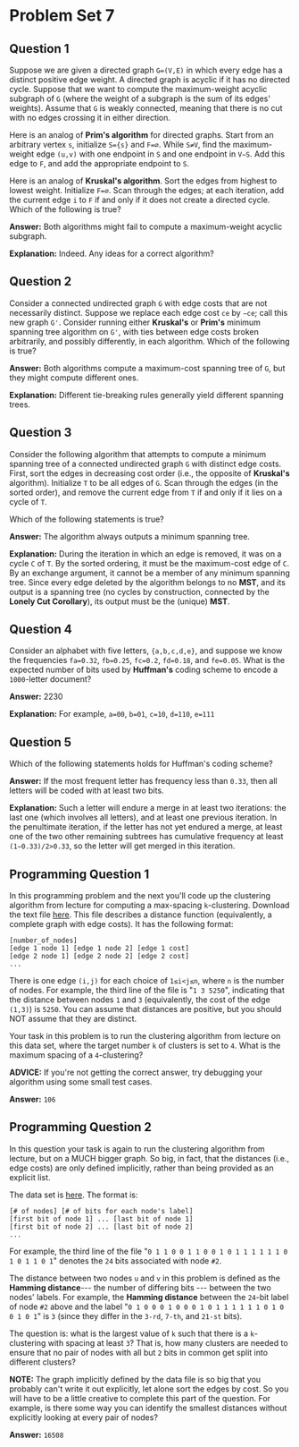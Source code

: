 # Problem Set 7

## Question 1

Suppose we are given a directed graph `G=(V,E)` in which every edge has a distinct positive edge weight. A directed graph is acyclic if it has no directed cycle. Suppose that we want to compute the maximum-weight acyclic subgraph of `G` (where the weight of a subgraph is the sum of its edges' weights). Assume that `G` is weakly connected, meaning that there is no cut with no edges crossing it in either direction.

Here is an analog of **Prim's algorithm** for directed graphs. Start from an arbitrary vertex `s`, initialize `S={s}` and `F=∅`. While `S≠V`, find the maximum-weight edge `(u,v)` with one endpoint in `S` and one endpoint in `V−S`. Add this edge to `F`, and add the appropriate endpoint to `S`.

Here is an analog of **Kruskal's algorithm**. Sort the edges from highest to lowest weight. Initialize `F=∅`. Scan through the edges; at each iteration, add the current edge `i` to `F` if and only if it does not create a directed cycle. Which of the following is true?

**Answer:** Both algorithms might fail to compute a maximum-weight acyclic subgraph.

**Explanation:** Indeed. Any ideas for a correct algorithm?

## Question 2

Consider a connected undirected graph `G` with edge costs that are not necessarily distinct. Suppose we replace each edge cost `ce` by `−ce`; call this new graph `G'`. Consider running either **Kruskal's** or **Prim's** minimum spanning tree algorithm on `G'`, with ties between edge costs broken arbitrarily, and possibly differently, in each algorithm. Which of the following is true?

**Answer:** Both algorithms compute a maximum-cost spanning tree of `G`, but they might compute different ones.

**Explanation:** 	Different tie-breaking rules generally yield different spanning trees.

## Question 3

Consider the following algorithm that attempts to compute a minimum spanning tree of a connected undirected graph `G` with distinct edge costs. First, sort the edges in decreasing cost order (i.e., the opposite of **Kruskal's** algorithm). Initialize `T` to be all edges of `G`. Scan through the edges (in the sorted order), and remove the current edge from `T` if and only if it lies on a cycle of `T`.

Which of the following statements is true?

**Answer:** The algorithm always outputs a minimum spanning tree.

**Explanation:** During the iteration in which an edge is removed, it was on a cycle `C` of `T`. By the sorted ordering, it must be the maximum-cost edge of `C`. By an exchange argument, it cannot be a member of any minimum spanning tree. Since every edge deleted by the algorithm belongs to no **MST**, and its output is a spanning tree (no cycles by construction, connected by the **Lonely Cut Corollary**), its output must be the (unique) **MST**.

## Question 4

Consider an alphabet with five letters, `{a,b,c,d,e}`, and suppose we know the frequencies `fa=0.32`, `fb=0.25`, `fc=0.2`, `fd=0.18`, and `fe=0.05`. What is the expected number of bits used by **Huffman's** coding scheme to encode a `1000`-letter document?

**Answer:** 2230

**Explanation:** 	For example, `a=00`, `b=01`, `c=10`, `d=110`, `e=111`

## Question 5

Which of the following statements holds for Huffman's coding scheme?

**Answer:** If the most frequent letter has frequency less than `0.33`, then all letters will be coded with at least two bits.

**Explanation:** Such a letter will endure a merge in at least two iterations: the last one (which involves all letters), and at least one previous iteration. In the penultimate iteration, if the letter has not yet endured a merge, at least one of the two other remaining subtrees has cumulative frequency at least `(1−0.33)/2>0.33`, so the letter will get merged in this iteration.

## Programming Question 1

In this programming problem and the next you'll code up the clustering algorithm from lecture for computing a max-spacing `k`-clustering. Download the text file [here](http://spark-public.s3.amazonaws.com/algo2/datasets/clustering1.txt). This file describes a distance function (equivalently, a complete graph with edge costs). It has the following format:

```
[number_of_nodes]
[edge 1 node 1] [edge 1 node 2] [edge 1 cost]
[edge 2 node 1] [edge 2 node 2] [edge 2 cost]
...
```

There is one edge `(i,j)` for each choice of `1≤i<j≤n`, where `n` is the number of nodes. For example, the third line of the file is "`1 3 5250`", indicating that the distance between nodes `1` and `3` (equivalently, the cost of the edge `(1,3)`) is `5250`. You can assume that distances are positive, but you should NOT assume that they are distinct.

Your task in this problem is to run the clustering algorithm from lecture on this data set, where the target number `k` of clusters is set to `4`. What is the maximum spacing of a `4`-clustering?

**ADVICE:** If you're not getting the correct answer, try debugging your algorithm using some small test cases.

**Answer:** `106`

## Programming Question 2

In this question your task is again to run the clustering algorithm from lecture, but on a MUCH bigger graph. So big, in fact, that the distances (i.e., edge costs) are only defined implicitly, rather than being provided as an explicit list.

The data set is [here](http://spark-public.s3.amazonaws.com/algo2/datasets/clustering2.txt). The format is:

```
[# of nodes] [# of bits for each node's label]
[first bit of node 1] ... [last bit of node 1]
[first bit of node 2] ... [last bit of node 2]
...
```

For example, the third line of the file "`0 1 1 0 0 1 1 0 0 1 0 1 1 1 1 1 1 0 1 0 1 1 0 1`" denotes the `24` bits associated with node `#2`.

The distance between two nodes `u` and `v` in this problem is defined as the **Hamming distance**--- the number of differing bits --- between the two nodes' labels. For example, the **Hamming distance** between the `24`-bit label of node `#2` above and the label "`0 1 0 0 0 1 0 0 0 1 0 1 1 1 1 1 1 0 1 0 0 1 0 1`" is `3` (since they differ in the `3-rd`, `7-th`, and `21-st` bits).

The question is: what is the largest value of `k` such that there is a `k`-clustering with spacing at least `3`? That is, how many clusters are needed to ensure that no pair of nodes with all but `2` bits in common get split into different clusters?

**NOTE:** The graph implicitly defined by the data file is so big that you probably can't write it out explicitly, let alone sort the edges by cost. So you will have to be a little creative to complete this part of the question. For example, is there some way you can identify the smallest distances without explicitly looking at every pair of nodes?

**Answer:** `16508`